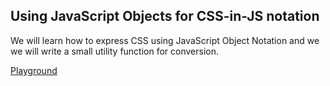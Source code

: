 ## Using JavaScript Objects for CSS-in-JS notation

We will learn how to express CSS using JavaScript Object Notation and we we will write a small utility function for conversion.

[Playground](https://codesandbox.io/s/github/cssinjs/egghead/tree/master/from-sass-to-cssinjs/objects)
